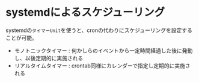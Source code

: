 # systemdによるスケジューリング

systemdの`タイマーUnit`を使うと、cronの代わりにスケジューリングを設定することが可能。

- モノトニックタイマー : 何かしらのイベントから一定時間経過した後に発動し、以後定期的に実施される
- リアルタイムタイマー : crontab同様にカレンダーで指定し定期的に実施される

